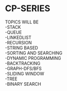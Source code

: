 # CP-SERIES
TOPICS WILL BE <br>
-STACK <br>
-QUEUE <br>
-LINKEDLIST <br>
-RECURSION <br>
-STRING BASED <br>
-SORTING AND SEARCHING <br>
-DYNAMIC PROGRAMMING <br>
-BACKTRACKING <br>
-GRAPH-DFS/BFS <br>
-SLIDING WINDOW <br>
-TREE <br>
-BINARY SEARCH <br>

